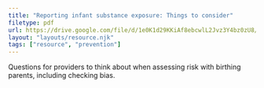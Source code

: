```yaml
---
title: "Reporting infant substance exposure: Things to consider"
filetype: pdf
url: https://drive.google.com/file/d/1e0K1d29KKiAf8ebcwlL2Jvz3Y4bz0zU8/view?usp=sharing  
layout: "layouts/resource.njk"
tags: ["resource", "prevention"]
---
```


Questions for providers to think about when assessing risk with birthing parents, including checking bias.